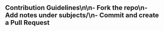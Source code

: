 ## Contribution Guidelines\n\n- Fork the repo\n- Add notes under subjects/\n- Commit and create a Pull Request
